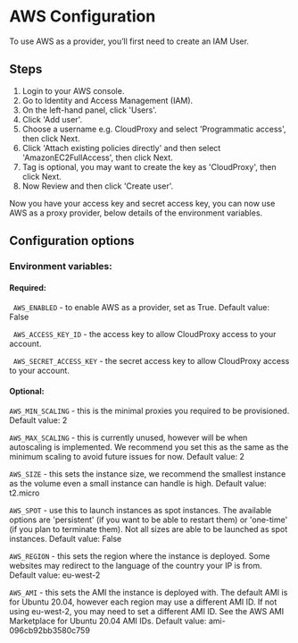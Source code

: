 # AWS Configuration

To use AWS as a provider, you’ll first need to create an IAM User.

## Steps

1. Login to your AWS console.
2. Go to Identity and Access Management (IAM).
3. On the left-hand panel, click 'Users'.
4. Click 'Add user'.
5. Choose a username e.g. CloudProxy and select 'Programmatic access', then click Next.
6. Click 'Attach existing policies directly' and then select 'AmazonEC2FullAccess', then click Next.
7. Tag is optional, you may want to create the key as 'CloudProxy', then click Next.
8. Now Review and then click 'Create user'.

Now you have your access key and secret access key, you can now use AWS as a proxy provider, below details of the environment variables.

## Configuration options
### Environment variables: 
#### Required:
`` AWS_ENABLED`` - to enable AWS as a provider, set as True. Default value: False

`` AWS_ACCESS_KEY_ID`` - the access key to allow CloudProxy access to your account. 

`` AWS_SECRET_ACCESS_KEY`` - the secret access key to allow CloudProxy access to your account.
#### Optional:
``AWS_MIN_SCALING`` - this is the minimal proxies you required to be provisioned. Default value: 2

``AWS_MAX_SCALING`` - this is currently unused, however will be when autoscaling is implemented. We recommend you set this as the same as the minimum scaling to avoid future issues for now. Default value: 2

``AWS_SIZE``  - this sets the instance size, we recommend the smallest instance as the volume even a small instance can handle is high. Default value: t2.micro

``AWS_SPOT`` - use this to launch instances as spot instances. The available options are 'persistent' (if you want to be able to restart them) or 'one-time' (if you plan to terminate them). Not all sizes are able to be launched as spot instances. Default value: False

``AWS_REGION`` - this sets the region where the instance is deployed. Some websites may redirect to the language of the country your IP is from. Default value: eu-west-2

``AWS_AMI`` - this sets the AMI the instance is deployed with. The default AMI is for Ubuntu 20.04, however each region may use a different AMI ID. If not using eu-west-2, you may need to set a different AMI ID. See the AWS AMI Marketplace for Ubuntu 20.04 AMI IDs. Default value: ami-096cb92bb3580c759